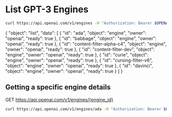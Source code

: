 # List GPT-3 Engines

```sh
curl https://api.openai.com/v1/engines -H "Authorization: Bearer $OPENAI_API_KEY"
```

{
  "object": "list",
  "data": [
    {
      "id": "ada",
      "object": "engine",
      "owner": "openai",
      "ready": true
    },
    {
      "id": "babbage",
      "object": "engine",
      "owner": "openai",
      "ready": true
    },
    {
      "id": "content-filter-alpha-c4",
      "object": "engine",
      "owner": "openai",
      "ready": true
    },
    {
      "id": "content-filter-dev",
      "object": "engine",
      "owner": "openai",
      "ready": true
    },
    {
      "id": "curie",
      "object": "engine",
      "owner": "openai",
      "ready": true
    },
    {
      "id": "cursing-filter-v6",
      "object": "engine",
      "owner": "openai",
      "ready": true
    },
    {
      "id": "davinci",
      "object": "engine",
      "owner": "openai",
      "ready": true
    }
  ]
}

## Getting a specific engine details
GET https://api.openai.com/v1/engines/{engine_id}

```sh
curl https://api.openai.com/v1/engines/ada -H "Authorization: Bearer $OPENAI_API_KEY"
```